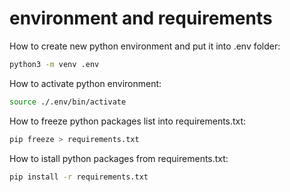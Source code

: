 # environment and requirements

How to create new python environment and put it into .env folder:
```bash
python3 -m venv .env
```

How to activate python environment:
```bash
source ./.env/bin/activate
```

How to freeze python packages list into requirements.txt:
```bash
pip freeze > requirements.txt
```

How to istall python packages from requirements.txt:
```bash
pip install -r requirements.txt
```